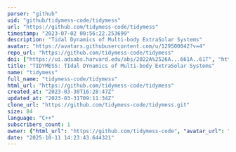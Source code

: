 ```yaml
---
parser: "github"
uid: "github/tidymess-code/tidymess"
url: "https://github.com/tidymess-code/tidymess"
timestamp: "2023-07-02 00:56:22.253699"
description: "Tidal Dynamics of Multi-body ExtraSolar Systems"
avatar: "https://avatars.githubusercontent.com/u/129500042?v=4"
repo_url: "https://github.com/tidymess-code/tidymess"
doi: ["https://ui.adsabs.harvard.edu/abs/2022A%2526A...661A..61T", "https://ui.adsabs.harvard.edu/abs/2023MNRAS.522.2885B", "https://ui.adsabs.harvard.edu/abs/2023ascl.soft06004B/abstract"]
title: "TIDYMESS: TIdal DYnamics of Multi-body ExtraSolar Systems"
name: "tidymess"
full_name: "tidymess-code/tidymess"
html_url: "https://github.com/tidymess-code/tidymess"
created_at: "2023-03-30T16:28:47Z"
updated_at: "2023-03-31T09:11:34Z"
clone_url: "https://github.com/tidymess-code/tidymess.git"
size: 84
language: "C++"
subscribers_count: 1
owner: {"html_url": "https://github.com/tidymess-code", "avatar_url": "https://avatars.githubusercontent.com/u/129500042?v=4", "login": "tidymess-code", "type": "User"}
date: "2025-10-11 14:23:43.644321"
---
```

